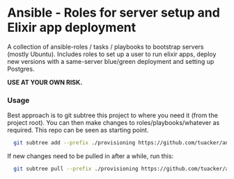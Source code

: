 # Ansible - Roles for server setup and Elixir app deployment

A collection of ansible-roles / tasks / playbooks to bootstrap servers (mostly Ubuntu). Includes roles to set up a user to run elixir apps, deploy new versions with a same-server blue/green deployment and setting up Postgres.

**USE AT YOUR OWN RISK.**


### Usage
Best approach is to git subtree this project to where you need it (from the project root). You can then make changes to roles/playbooks/whatever as required. This repo can be seen as starting point.

```bash
  git subtree add --prefix ./provisioning https://github.com/tuacker/ansible-roles.git master --squash
```

If new changes need to be pulled in after a while, run this:

```bash
  git subtree pull --prefix ./provisioning https://github.com/tuacker/ansible-roles.git master --squash
```
